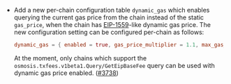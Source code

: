 - Add a new per-chain configuration table `dynamic_gas` which enables
  querying the current gas price from the chain instead of the static `gas_price`, 
  when the chain has [EIP-1559][eip]-like dynamic gas price. 
  The new configuration setting can be configured per-chain as follows:
  ```toml
  dynamic_gas = { enabled = true, gas_price_multiplier = 1.1, max_gas_price = 0.6 }
  ```
  At the moment, only chains which support the `osmosis.txfees.v1beta1.Query/GetEipBaseFee`
  query can be used with dynamic gas price enabled.
  ([\#3738](https://github.com/informalsystems/hermes/issues/3738))

[eip]: https://metamask.io/1559/
